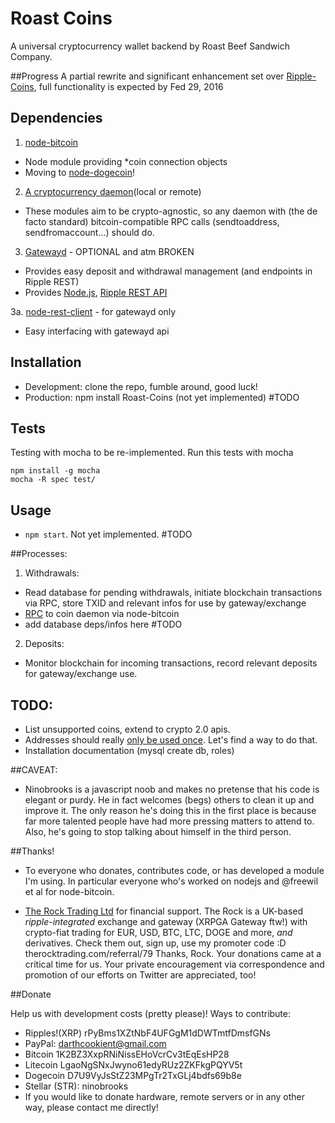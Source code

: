 Roast Coins
============

A universal cryptocurrency wallet backend by Roast Beef Sandwich Company.

##Progress
A partial rewrite and significant enhancement set over [Ripple-Coins](https://github.com/RoastBeefSandwichCo/ripple-coins), full functionality is expected by Fed 29, 2016

## Dependencies

1. [node-bitcoin](https://www.npmjs.org/package/bitcoin)
  - Node module providing *coin connection objects
  - Moving to [node-dogecoin](https://www.npmjs.org/package/node-dogecoin)!

2. [A cryptocurrency daemon](https://github.com/dogecoin/dogecoin)(local or remote)
  - These modules aim to be crypto-agnostic, so any daemon with (the de facto standard) bitcoin-compatible RPC calls (sendtoaddress, sendfromaccount...) should do.

3. [Gatewayd](https://github.com/ripple/gatewayd) - OPTIONAL and atm BROKEN
  - Provides easy deposit and withdrawal management (and endpoints in Ripple REST)
  - Provides [Node.js](https://github.com/joyent/node/wiki/Installing-Node.js-via-package-manager), [Ripple REST API](https://github.com/ripple/ripple-rest.git)

3a. [node-rest-client](https://www.npmjs.org/package/node-rest-client) - for gatewayd only
  - Easy interfacing with gatewayd api

## Installation
 - Development: clone the repo, fumble around, good luck!
 - Production: npm install Roast-Coins (not yet implemented) #TODO
 
## Tests

Testing with mocha to be re-implemented.
Run this tests with mocha

    npm install -g mocha
    mocha -R spec test/

## Usage
   - `npm start`. Not yet implemented. #TODO

##Processes:
 1. Withdrawals:
   - Read database for pending withdrawals, initiate blockchain transactions via RPC, store TXID and relevant infos for use by gateway/exchange
   - [RPC](https://en.bitcoin.it/wiki/Original_Bitcoin_client/API_calls_list) to coin daemon via node-bitcoin
   - add database deps/infos here #TODO
 2. Deposits:
   - Monitor blockchain for incoming transactions, record relevant deposits for gateway/exchange use.

## TODO:
 - List unsupported coins, extend to crypto 2.0 apis.
 - Addresses should really [only be used once](https://en.bitcoin.it/wiki/Address). Let's find a way to do that.
 - Installation documentation (mysql create db, roles)
 
##CAVEAT:
 - Ninobrooks is a javascript noob and makes no pretense that his code is elegant or purdy. He in fact welcomes (begs) others to clean it up and improve it. The only reason he's doing this in the first place is because far more talented people have had more pressing matters to attend to. Also, he's going to stop talking about himself in the third person.

##Thanks!
 - To everyone who donates, contributes code, or has developed a module I'm using. In particular everyone who's worked on nodejs and @freewil et al for node-bitcoin.

 - [The Rock Trading Ltd](https://www.therocktrading.com) for financial support. The Rock is a UK-based *ripple-integrated* exchange and gateway (XRPGA Gateway ftw!) with crypto-fiat trading for EUR, USD, BTC, LTC, DOGE and more, *and* derivatives. Check them out, sign up, use my promoter code :D therocktrading.com/referral/79
Thanks, Rock. Your donations came at a critical time for us. Your private encouragement via correspondence and promotion of our efforts on Twitter are appreciated, too!

##Donate

Help us with development costs (pretty please)! Ways to contribute:
  - Ripples!(XRP) rPyBms1XZtNbF4UFGgM1dDWTmtfDmsfGNs
  - PayPal: darthcookient@gmail.com
  - Bitcoin 1K2BZ3XxpRNiNissEHoVcrCv3tEqEsHP28
  - Litecoin LgaoNgSNxJwyno61edyRUz2ZKFkgPQYV5t
  - Dogecoin D7U9VyJsStZ23MPgTr2TxGLj4bdfs69b8e
  - Stellar (STR): ninobrooks
  - If you would like to donate hardware, remote servers or in any other way, please contact me directly!
